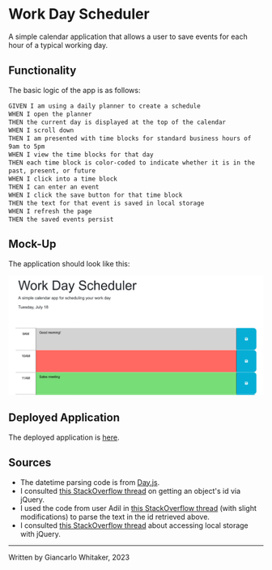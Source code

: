 # Work Day Scheduler

A simple calendar application that allows a user to save events for each hour of a typical working day. 

## Functionality

The basic logic of the app is as follows:

```
GIVEN I am using a daily planner to create a schedule
WHEN I open the planner
THEN the current day is displayed at the top of the calendar
WHEN I scroll down
THEN I am presented with time blocks for standard business hours of 9am to 5pm
WHEN I view the time blocks for that day
THEN each time block is color-coded to indicate whether it is in the past, present, or future
WHEN I click into a time block
THEN I can enter an event
WHEN I click the save button for that time block
THEN the text for that event is saved in local storage
WHEN I refresh the page
THEN the saved events persist
```

## Mock-Up

The application should look like this:

![An image showing the scheduler at 10 AM. The hours 9, 10, and 11 AM are visible, and shaded according to which is in the past, present, or future.](./Assets/scheduler_mockup.png)

## Deployed Application

The deployed application is [here](https://giancarlow333.github.io/work-day-scheduler/).

## Sources

* The datetime parsing code is from [Day.js](https://day.js.org/).
* I consulted [this StackOverflow thread](https://stackoverflow.com/questions/3239598/how-can-i-get-the-id-of-an-element-using-jquery) on getting an object's id via jQuery.
* I used the code from user Adil in [this StackOverflow thread](https://stackoverflow.com/questions/13068225/parsing-text-with-jquery) (with slight modifications) to parse the text in the id retrieved above.
* I consulted [this StackOverflow thread](https://stackoverflow.com/questions/40791207/setting-and-getting-localstorage-with-jquery) about accessing local storage with jQuery.


---
Written by Giancarlo Whitaker, 2023
